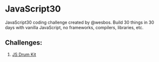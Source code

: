 # JavaScript30
JavaScript30 coding challenge created by @wesbos. Build 30 things in 30 days with vanilla JavaScript, no frameworks, compilers, libraries, etc.

## Challenges:
1. [JS Drum Kit](https://github.com/luisavitoria/JavaScript30/tree/main/1-%20JS%20Drum%20Kit)
